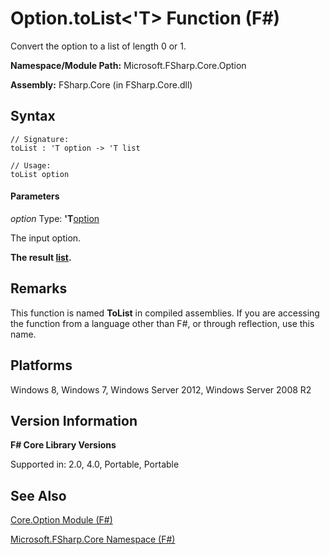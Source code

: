 # Option.toList<'T> Function (F#)

Convert the option to a list of length 0 or 1.

**Namespace/Module Path:** Microsoft.FSharp.Core.Option

**Assembly:** FSharp.Core (in FSharp.Core.dll)


## Syntax

```
// Signature:
toList : 'T option -> 'T list

// Usage:
toList option
```

#### Parameters
*option*
Type: **'T**[option](http://msdn.microsoft.com/en-us/library/b08add48-34bf-4410-80a1-ef6a8daddc58)


The input option.



**The result [list](http://msdn.microsoft.com/en-us/library/dd7cd330-4bb6-4e28-b458-0ea62c6b0b04).**
## Remarks
This function is named **ToList** in compiled assemblies. If you are accessing the function from a language other than F#, or through reflection, use this name.


## Platforms
Windows 8, Windows 7, Windows Server 2012, Windows Server 2008 R2


## Version Information
**F# Core Library Versions**

Supported in: 2.0, 4.0, Portable, Portable




## See Also
[Core.Option Module &#40;F&#35;&#41;](Core.Option+Module+%28FSharp%29.md)

[Microsoft.FSharp.Core Namespace &#40;F&#35;&#41;](Microsoft.FSharp.Core+Namespace+%28FSharp%29.md)

